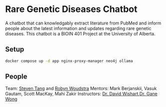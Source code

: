 # Rare Genetic Diseases Chatbot

A chatbot that can knowledgably extract literature from PubMed and inform people
about the latest information and updates regarding rare genetic diseases.
This chatbot is a BIOIN 401 Project at the University of Alberta.

## Setup
```bash
docker compose up -d app nginx-proxy-manager neo4j ollama
```

## People
Team: [Steven Tang](https://github.com/steventango) and [Robyn Woudstra](https://github.com/rwoudstr)
Mentors: Mark Berjanskii, Vasuk Gautam, Scott MacKay, Mahi Zakir
Instructors: [Dr. David Wishart](https://www.wishartlab.com/members/david-wishart),[Dr. Gane Wong](https://sites.google.com/a/ualberta.ca/professor-gane-ka-shu-wong/)
